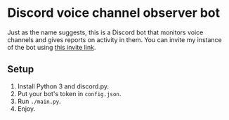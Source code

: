 # Discord voice channel observer bot

Just as the name suggests, this is a Discord bot that monitors voice channels and gives reports on activity in them. You can invite my instance of the bot using [this invite link](https://discord.com/api/oauth2/authorize?client_id=1011553207031431168&permissions=1084416&scope=bot).

## Setup

1. Install Python 3 and discord.py.
2. Put your bot's token in `config.json`.
3. Run `./main.py`.
4. Enjoy.
